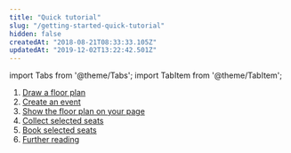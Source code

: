 ```yaml
---
title: "Quick tutorial"
slug: "/getting-started-quick-tutorial"
hidden: false
createdAt: "2018-08-21T08:33:33.105Z"
updatedAt: "2019-12-02T13:22:42.501Z"
---
```


import Tabs from '@theme/Tabs';
import TabItem from '@theme/TabItem';

1. [Draw a floor plan](doc:tutorial-draw-a-floor-plan) 
2. [Create an event](doc:tutorial-create-an-event) 
3. [Show the floor plan on your page](doc:tutorial-show-the-floor-plan-on-your-page) 
4. [Collect selected seats](doc:tutorial-collect-selected-seats) 
5. [Book selected seats](doc:tutorial-book-selected-seats)
6. [Further reading](doc:tutorial-further-reading)
